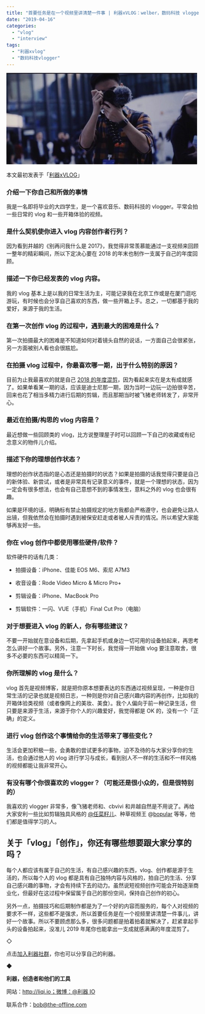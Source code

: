 ```yaml
---
title: "首要任务是在一个视频里讲清楚一件事 | 利器xVLOG：welber，数码科技 vlogger"
date: "2019-04-16"
categories: 
  - "vlog"
  - "interview"
tags: 
  - "利器xvlog"
  - "数码科技vlogger"
---
```


![mmexport1548484191093](/images/35010-500x239.jpg)

本文最初发表于「[利器xVLOG](https://mp.weixin.qq.com/s?__biz=MzI4OTA3Mzk3MQ==&mid=2649374064&idx=1&sn=bb03876d41e6f6d785a4d55bf03e39fb&scene=21#wechat_redirect)」

### 介绍一下你自己和所做的事情

我是一名即将毕业的大四学生，是一个喜欢音乐、数码科技的 vlogger。平常会拍一些日常的 vlog 和一些开箱体验的视频。

### 是什么契机使你进入 vlog 内容创作者行列？

因为看到井越的《别再问我什么是 2017》，我觉得非常羡慕能通过一支视频来回顾一整年的精彩瞬间，所以下定决心要在 2018 的年末也制作一支属于自己的年度回顾。

### 描述一下你已经发表的 vlog 内容。

我的 vlog 基本上是以我的日常生活为主，可能记录我在北京工作或是在厦门逛吃游玩，有时候也会分享自己喜欢的东西，做一些开箱上手。总之，一切都基于我的爱好，来源于我的生活。

### 在第一次创作 vlog 的过程中，遇到最大的困难是什么？

第一次拍摄最大的困难是不知道如何对着镜头自然的说话，一方面自己会很紧张，另一方面被别人看也会很尴尬。

### 在拍摄 vlog 过程中，你最喜欢哪一期，出于什么特别的原因？

目前为止我最喜欢的就是自己 [2018 的年度混剪](https://weibo.com/1787135801/Hb8aPaHHH?type=comment)，因为看起来实在是太有成就感了。如果单看某一期的话，应该是迪士尼那一期，因为当时一边玩一边拍很辛苦，回来也花了相当多精力进行后期的剪辑，而且那期当时被飞猪老师转发了，非常开心。

### 最近在拍摄/构思的 vlog 内容是？

最近想做一些回顾类的 vlog，比方说整理屋子时可以回顾一下自己的收藏或有纪念意义的物件儿介绍。

### 描述下你的理想创作状态？

理想的创作状态指的是心态还是拍摄时的状态？如果是拍摄的话我觉得只要是自己的新体验、新尝试，或者是非常具有记录意义的事件，就是一个理想的状态，因为一定会有很多想法，也会有自己意想不到的事情发生，意料之外的 vlog 也会很有趣。

如果是环境的话，明确标有禁止拍摄规定的地方我都会严格遵守，也会避免让路人出镜，但我依然会在拍摄时遇到被保安赶走或者被人斥责的情况。所以希望大家能够再友好一些。

### 你在 vlog 创作中都使用哪些硬件/软件？

软件硬件的话有几类：

- 拍摄设备：iPhone、佳能 EOS M6、索尼 A7M3
    
- 收音设备：Rode Video Micro & Micro Pro+
    
- 剪辑设备：iPhone、MacBook Pro
    
- 剪辑软件：一闪、VUE（手机）Final Cut Pro（电脑）
    

### 对于想要进入 vlog 的新人，你有哪些建议？

不要一开始就在意设备和后期，先拿起手机或身边一切可用的设备拍起来，再思考怎么讲好一个故事。另外，注意一下时长，我觉得一开始做 vlog 要注意取舍，很多不必要的东西可以精简一下。

### 你所理解的 vlog 是什么？

vlog 首先是视频博客，就是把你原本想要表达的东西通过视频呈现，一种是你日常生活的记录也就是视频日志，一种则是你对自己感兴趣内容的再创作，比如我的开箱体验类视频（或者像网上的美妆、美食）。我个人偏向于前一种记录生活，但只要是来源于生活，来源于你个人的兴趣爱好，我觉得都是 OK 的，没有一个「正确」的定义。

### 进行 vlog 创作这个事情给你的生活带来了哪些变化？

生活会更加积极一些，会勇敢的尝试更多的事物，迫不及待的与大家分享你的生活，也会通过他人的 vlog 进行学习与成长，看到别人不一样的生活和不一样风格的视频都能让我非常开心。

### 有没有哪个你很喜欢的 vlogger？（可能还是很小众的，但是很特别的）

我喜欢的 vlogger 非常多，像飞猪老师和、cbvivi 和井越自然是不用说了。再给大家安利一些比如剪辑独具风格的 [@任菜籽儿](http://www.kruguy.com/weibo_/caizier1127?refer_flag=1005050010_)、种草视频王 @[bopular](https://www.weibo.com/bopular?refer_flag=1005050010_) 等等，他们都是值得学习的人。

## 关于「vlog」「创作」，你还有哪些想要跟大家分享的吗？

每个人都应该有属于自己的生活，有自己感兴趣的东西，vlog、创作都是源于生活的，所以每个人的 vlog 都是具有自己独特内容与风格的，拍自己的生活、分享自己感兴趣的事物，才会有持续下去的动力。虽然说短视频创作可能会开始逐渐商业化，但最好在这过程中保留属于自己的那份空间，保持自己创作的初心。

另外一点，拍摄技巧和后期制作都是为了一个好的内容而服务的，每个人对视频的要求不一样，这些都不是强求，所以首要任务是在一个视频里讲清楚一件事儿，讲好一个故事。所以不要顾虑那么多，很多问题都是拍着拍着就解决了，赶紧拿起手头的设备拍起来，没准儿 2019 年尾你也能拿出一支成就感满满的年度混剪了。

◇

点击[加入利器社群](http://mp.weixin.qq.com/s?__biz=MzA3NTgzNzU2NQ==&mid=400594784&idx=1&sn=a88b34faa7522206957d448d40ea0b31&scene=21#wechat_redirect)，你也可以分享自己的利器。

◆

**利器，创造者和他们的工具**

网站：http://liqi.io；微博：@利器 IO

联系合作：bob@the-offline.com
